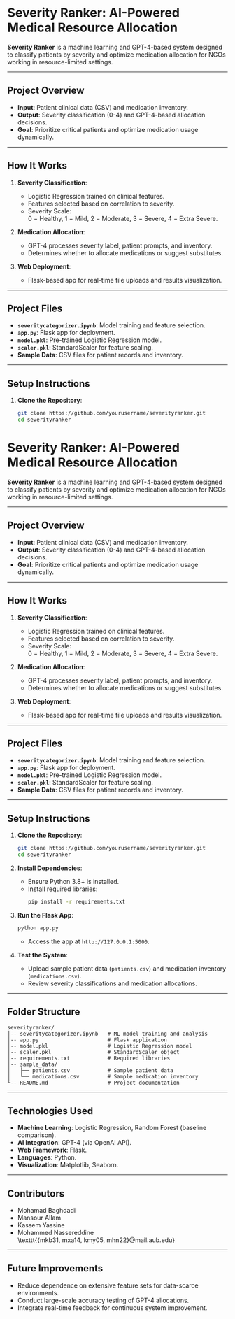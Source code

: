 # Severity Ranker: AI-Powered Medical Resource Allocation

**Severity Ranker** is a machine learning and GPT-4-based system designed to classify patients by severity and optimize medication allocation for NGOs working in resource-limited settings.

---

## **Project Overview**
- **Input**: Patient clinical data (CSV) and medication inventory.
- **Output**: Severity classification (0-4) and GPT-4-based allocation decisions.
- **Goal**: Prioritize critical patients and optimize medication usage dynamically.

---

## **How It Works**
1. **Severity Classification**:
   - Logistic Regression trained on clinical features.
   - Features selected based on correlation to severity.
   - Severity Scale:  
     0 = Healthy, 1 = Mild, 2 = Moderate, 3 = Severe, 4 = Extra Severe.

2. **Medication Allocation**:
   - GPT-4 processes severity label, patient prompts, and inventory.
   - Determines whether to allocate medications or suggest substitutes.

3. **Web Deployment**:
   - Flask-based app for real-time file uploads and results visualization.

---

## **Project Files**
- **`severitycategorizer.ipynb`**: Model training and feature selection.
- **`app.py`**: Flask app for deployment.
- **`model.pkl`**: Pre-trained Logistic Regression model.
- **`scaler.pkl`**: StandardScaler for feature scaling.
- **Sample Data**: CSV files for patient records and inventory.

---

## **Setup Instructions**

1. **Clone the Repository**:
   ```bash
   git clone https://github.com/yourusername/severityranker.git
   cd severityranker

# Severity Ranker: AI-Powered Medical Resource Allocation

**Severity Ranker** is a machine learning and GPT-4-based system designed to classify patients by severity and optimize medication allocation for NGOs working in resource-limited settings.

---

## **Project Overview**
- **Input**: Patient clinical data (CSV) and medication inventory.
- **Output**: Severity classification (0-4) and GPT-4-based allocation decisions.
- **Goal**: Prioritize critical patients and optimize medication usage dynamically.

---

## **How It Works**
1. **Severity Classification**:
   - Logistic Regression trained on clinical features.
   - Features selected based on correlation to severity.
   - Severity Scale:  
     0 = Healthy, 1 = Mild, 2 = Moderate, 3 = Severe, 4 = Extra Severe.

2. **Medication Allocation**:
   - GPT-4 processes severity label, patient prompts, and inventory.
   - Determines whether to allocate medications or suggest substitutes.

3. **Web Deployment**:
   - Flask-based app for real-time file uploads and results visualization.

---

## **Project Files**
- **`severitycategorizer.ipynb`**: Model training and feature selection.
- **`app.py`**: Flask app for deployment.
- **`model.pkl`**: Pre-trained Logistic Regression model.
- **`scaler.pkl`**: StandardScaler for feature scaling.
- **Sample Data**: CSV files for patient records and inventory.

---

## **Setup Instructions**

1. **Clone the Repository**:
   ```bash
   git clone https://github.com/yourusername/severityranker.git
   cd severityranker
   ```

2. **Install Dependencies**:
   - Ensure Python 3.8+ is installed.
   - Install required libraries:
     ```bash
     pip install -r requirements.txt
     ```

3. **Run the Flask App**:
   ```bash
   python app.py
   ```
   - Access the app at `http://127.0.0.1:5000`.

4. **Test the System**:
   - Upload sample patient data (`patients.csv`) and medication inventory (`medications.csv`).
   - Review severity classifications and medication allocations.

---

## **Folder Structure**
```plaintext
severityranker/
│-- severitycategorizer.ipynb   # ML model training and analysis
│-- app.py                      # Flask application
│-- model.pkl                   # Logistic Regression model
│-- scaler.pkl                  # StandardScaler object
│-- requirements.txt            # Required libraries
│-- sample_data/
│   ├── patients.csv            # Sample patient data
│   └── medications.csv         # Sample medication inventory
└-- README.md                   # Project documentation
```

---

## **Technologies Used**
- **Machine Learning**: Logistic Regression, Random Forest (baseline comparison).
- **AI Integration**: GPT-4 (via OpenAI API).
- **Web Framework**: Flask.
- **Languages**: Python.
- **Visualization**: Matplotlib, Seaborn.

---

## **Contributors**
- Mohamad Baghdadi  
- Mansour Allam  
- Kassem Yassine  
- Mohammed Nassereddine  
\texttt{\{mkb31, mxa14, kmy05, mhn22\}@mail.aub.edu}

---

## **Future Improvements**
- Reduce dependence on extensive feature sets for data-scarce environments.
- Conduct large-scale accuracy testing of GPT-4 allocations.
- Integrate real-time feedback for continuous system improvement.
```
